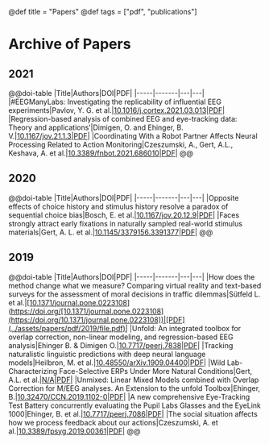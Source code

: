@def title = "Papers"
@def tags = ["pdf", "publications"]

# Archive of Papers
## 2021
@@doi-table
|Title|Authors|DOI|PDF|
|-----|-------|---|---|
|#EEGManyLabs: Investigating the replicability of influential EEG experiments|Pavlov, Y. G. et al.|[10.1016/j.cortex.2021.03.013](https://doi.org/10.1016/j.cortex.2021.03.013)|[PDF](../assets/papers/pdf/2021/1-s2.0-S0010945221001106-main.pdf)|
|Regression-based analysis of combined EEG and eye-tracking data: Theory and applications’|Dimigen, O. and Ehinger, B. V.|[10.1167/jov.21.1.3](https://doi.org/10.1167/jov.21.1.3)|[PDF](../assets/papers/pdf/2021/i1534-7362-21-1-3_1609933604.85964.pdf)|
|Coordinating With a Robot Partner Affects Neural Processing Related to Action Monitoring|Czeszumski, A., Gert, A.L., Keshava, A. et al.|[10.3389/fnbot.2021.686010](https://doi.org/10.3389/fnbot.2021.686010)|[PDF](../assets/papers/pdf/2021/fnbot-15-686010.pdf.pdf)|
@@

## 2020
@@doi-table
|Title|Authors|DOI|PDF|
|-----|-------|---|---|
|Opposite effects of choice history and stimulus history resolve a paradox of sequential choice bias|Bosch, E. et al.|[10.1167/jov.20.12.9](https://doi.org/10.1167/jov.20.12.9)|[PDF](../assets/papers/pdf/2020/i1534-7362-20-12-9_1605697937.23632.pdf)|
|Faces strongly attract early fixations in naturally sampled real-world stimulus materials|Gert, A. L. et al.|[10.1145/3379156.3391377](https://doi.org/10.1145/3379156.3391377)|[PDF](.)|
@@

## 2019
@@doi-table
|Title|Authors|DOI|PDF|
|-----|-------|---|---|
|How does the method change what we measure? Comparing virtual reality and text-based surveys for the assessment of moral decisions in traffic dilemmas|Sütfeld L. et al.|[[10.1371/journal.pone.0223108](https://doi.org/10.1371/journal.pone.0223108)](https://doi.org/[10.1371/journal.pone.0223108](https://doi.org/10.1371/journal.pone.0223108))|[PDF](../assets/papers/pdf/2019/file.pdf)|
|Unfold: An integrated toolbox for overlap correction, non-linear modeling, and regression-based EEG analysis|Ehinger B. & Dimigen O.|[10.7717/peerj.7838](https://doi.org/10.7717/peerj.7838)|[PDF](../assets/papers/pdf/2019/peerj-7838.pdf)|
|Tracking naturalistic linguistic predictions with deep neural language models|Heilbron, M. et al.|[10.48550/arXiv.1909.04400](https://doi.org/10.48550/arXiv.1909.04400)|[PDF](../assets/papers/pdf/2019/1909.04400.pdf)|
|Wild Lab-Characterizing Face-Selective ERPs Under More Natural Conditions|Gert, A.L. et al.|[N/A](https://doi.org/N/A)|[PDF](.)|
|Unmixed: Linear Mixed Models combined with Overlap Correction for M/EEG analyses. An Extension to the unfold Toolbox|Ehinger, B.|[10.32470/CCN.2019.1102-0](https://doi.org/10.32470/CCN.2019.1102-0)|[PDF](../assets/papers/pdf/2019/f94dc2de117bf2d95467bc8dc4d9b180d242.pdf)|
|A new comprehensive Eye-Tracking Test Battery concurrently evaluating the Pupil Labs Glasses and the EyeLink 1000|Ehinger, B. et al.|[10.7717/peerj.7086](https://doi.org/10.7717/peerj.7086)|[PDF](../assets/papers/pdf/2019/peerj-7086.pdf)|
|The social situation affects how we process feedback about our actions|Czeszumski, A. et al.|[10.3389/fpsyg.2019.00361](https://doi.org/10.3389/fpsyg.2019.00361)|[PDF](../assets/papers/pdf/2019/fpsyg-10-00361.pdf)|
@@

